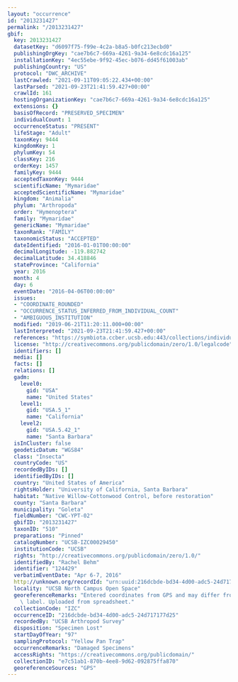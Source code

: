 ```yaml
---
layout: "occurrence"
id: "2013231427"
permalink: "/2013231427"
gbif:
  key: 2013231427
  datasetKey: "d6097f75-f99e-4c2a-b8a5-b0fc213ecbd0"
  publishingOrgKey: "cae7b6c7-669a-4261-9a34-6e8cdc16a125"
  installationKey: "4ec55ebe-9f92-45ec-b076-dd45f61003ab"
  publishingCountry: "US"
  protocol: "DWC_ARCHIVE"
  lastCrawled: "2021-09-11T09:05:22.434+00:00"
  lastParsed: "2021-09-23T21:41:59.427+00:00"
  crawlId: 161
  hostingOrganizationKey: "cae7b6c7-669a-4261-9a34-6e8cdc16a125"
  extensions: {}
  basisOfRecord: "PRESERVED_SPECIMEN"
  individualCount: 1
  occurrenceStatus: "PRESENT"
  lifeStage: "Adult"
  taxonKey: 9444
  kingdomKey: 1
  phylumKey: 54
  classKey: 216
  orderKey: 1457
  familyKey: 9444
  acceptedTaxonKey: 9444
  scientificName: "Mymaridae"
  acceptedScientificName: "Mymaridae"
  kingdom: "Animalia"
  phylum: "Arthropoda"
  order: "Hymenoptera"
  family: "Mymaridae"
  genericName: "Mymaridae"
  taxonRank: "FAMILY"
  taxonomicStatus: "ACCEPTED"
  dateIdentified: "2016-01-01T00:00:00"
  decimalLongitude: -119.882742
  decimalLatitude: 34.418846
  stateProvince: "California"
  year: 2016
  month: 4
  day: 6
  eventDate: "2016-04-06T00:00:00"
  issues:
  - "COORDINATE_ROUNDED"
  - "OCCURRENCE_STATUS_INFERRED_FROM_INDIVIDUAL_COUNT"
  - "AMBIGUOUS_INSTITUTION"
  modified: "2019-06-21T11:20:11.000+00:00"
  lastInterpreted: "2021-09-23T21:41:59.427+00:00"
  references: "https://symbiota.ccber.ucsb.edu:443/collections/individual/index.php?occid=124429"
  license: "http://creativecommons.org/publicdomain/zero/1.0/legalcode"
  identifiers: []
  media: []
  facts: []
  relations: []
  gadm:
    level0:
      gid: "USA"
      name: "United States"
    level1:
      gid: "USA.5_1"
      name: "California"
    level2:
      gid: "USA.5.42_1"
      name: "Santa Barbara"
  isInCluster: false
  geodeticDatum: "WGS84"
  class: "Insecta"
  countryCode: "US"
  recordedByIDs: []
  identifiedByIDs: []
  country: "United States of America"
  rightsHolder: "University of California, Santa Barbara"
  habitat: "Native Willow-Cottonwood Control, before restoration"
  county: "Santa Barbara"
  municipality: "Goleta"
  fieldNumber: "CWC-YPT-02"
  gbifID: "2013231427"
  taxonID: "510"
  preparations: "Pinned"
  catalogNumber: "UCSB-IZC00029450"
  institutionCode: "UCSB"
  rights: "http://creativecommons.org/publicdomain/zero/1.0/"
  identifiedBy: "Rachel Behm"
  identifier: "124429"
  verbatimEventDate: "Apr 6-7, 2016"
  http://unknown.org/recordId: "urn:uuid:216dcbde-bd34-4d00-adc5-24d717177d25"
  locality: "UCSB North Campus Open Space"
  georeferenceRemarks: "Entered coordinates from GPS and may differ from what is on\
    \ label. Uploaded from spreadsheet."
  collectionCode: "IZC"
  occurrenceID: "216dcbde-bd34-4d00-adc5-24d717177d25"
  recordedBy: "UCSB Arthropod Survey"
  disposition: "Specimen Lost"
  startDayOfYear: "97"
  samplingProtocol: "Yellow Pan Trap"
  occurrenceRemarks: "Damaged Specimens"
  accessRights: "https://creativecommons.org/publicdomain/"
  collectionID: "e7c51ab1-870b-4ee8-9d62-092875ffa870"
  georeferenceSources: "GPS"
---
```

